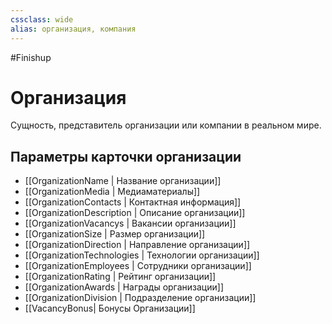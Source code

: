 ```yaml
---
cssclass: wide
alias: организация, компания
---
```


#Finishup 

# Организация

Сущность, представитель организации или компании в реальном мире. 

## Параметры карточки организации

- [[OrganizationName | Название организации]]
- [[OrganizationMedia | Медиаматериалы]]
- [[OrganizationContacts | Контактная информация]]
- [[OrganizationDescription | Описание организации]]
- [[OrganizationVacancys | Вакансии организации]]
- [[OrganizationSize | Размер организации]]
- [[OrganizationDirection | Направление организации]]
- [[OrganizationTechnologies | Технологии организации]]
- [[OrganizationEmployees | Сотрудники организации]]
- [[OrganizationRating | Рейтинг организации]]
- [[OrganizationAwards | Награды организации]]
- [[OrganizationDivision | Подразделение организации]]
- [[VacancyBonus| Бонусы Организации]]
